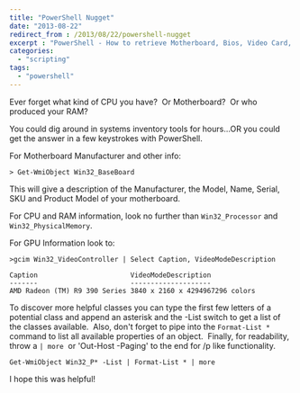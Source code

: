 ```yaml
---
title: "PowerShell Nugget"
date: "2013-08-22"
redirect_from : /2013/08/22/powershell-nugget
excerpt : "PowerShell - How to retrieve Motherboard, Bios, Video Card, Ram info and more with just one command!"
categories: 
  - "scripting"
tags: 
  - "powershell"
---
```


Ever forget what kind of CPU you have?  Or Motherboard?  Or who produced your RAM?

You could dig around in systems inventory tools for hours...OR you could get the answer in a few keystrokes with PowerShell.

For Motherboard Manufacturer and other info:

```
> Get-WmiObject Win32_BaseBoard
```

This will give a description of the Manufacturer, the Model, Name, Serial, SKU and Product Model of your motherboard.

For CPU and RAM information, look no further than `Win32_Processor` and `Win32_PhysicalMemory`.

For GPU Information look to:

```
>gcim Win32_VideoController | Select Caption, VideoModeDescription

Caption                       VideoModeDescription
-------                       --------------------
AMD Radeon (TM) R9 390 Series 3840 x 2160 x 4294967296 colors
```

To discover more helpful classes you can type the first few letters of a potential class and append an asterisk and the -List switch to get a list of the classes available.  Also, don't forget to pipe into the `Format-List *` command to list all available properties of an object.  Finally, for readability, throw a `| more`  or 'Out-Host -Paging' to the end for /p like functionality.

```
Get-WmiObject Win32_P* -List | Format-List * | more
```

I hope this was helpful!

